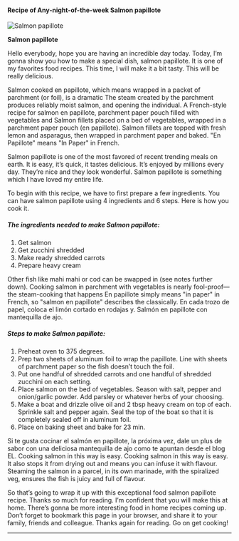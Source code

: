             

#### Recipe of Any-night-of-the-week Salmon papillote

![Salmon papillote](https://img-global.cpcdn.com/recipes/90b237e0fed1466a/751x532cq70/salmon-papillote-recipe-main-photo.jpg)

**Salmon papillote**

Hello everybody, hope you are having an incredible day today. Today, I’m gonna show you how to make a special dish, salmon papillote. It is one of my favorites food recipes. This time, I will make it a bit tasty. This will be really delicious.

Salmon cooked en papillote, which means wrapped in a packet of parchment (or foil), is a dramatic The steam created by the parchment produces reliably moist salmon, and opening the individual. A French-style recipe for salmon en papillote, parchment paper pouch filled with vegetables and Salmon fillets placed on a bed of vegetables, wrapped in a parchment paper pouch (en papillote). Salmon fillets are topped with fresh lemon and asparagus, then wrapped in parchment paper and baked. "En Papillote" means "In Paper" in French.

Salmon papillote is one of the most favored of recent trending meals on earth. It is easy, it’s quick, it tastes delicious. It’s enjoyed by millions every day. They’re nice and they look wonderful. Salmon papillote is something which I have loved my entire life.

To begin with this recipe, we have to first prepare a few ingredients. You can have salmon papillote using 4 ingredients and 6 steps. Here is how you cook it.

##### The ingredients needed to make Salmon papillote:

1.  Get salmon
2.  Get zucchini shredded
3.  Make ready shredded carrots
4.  Prepare heavy cream

Other fish like mahi mahi or cod can be swapped in (see notes further down). Cooking salmon in parchment with vegetables is nearly fool-proof—the steam-cooking that happens En papillote simply means "in paper" in French, so "salmon en papillote" describes the classically. En cada trozo de papel, coloca el limón cortado en rodajas y. Salmón en papillote con mantequilla de ajo.

##### Steps to make Salmon papillote:

1.  Preheat oven to 375 degrees.
2.  Prep two sheets of aluminum foil to wrap the papillote. Line with sheets of parchment paper so the fish doesn’t touch the foil.
3.  Put one handful of shredded carrots and one handful of shredded zucchini on each setting.
4.  Place salmon on the bed of vegetables. Season with salt, pepper and onion/garlic powder. Add parsley or whatever herbs of your choosing.
5.  Make a boat and drizzle olive oil and 2 tbsp heavy cream on top of each. Sprinkle salt and pepper again. Seal the top of the boat so that it is completely sealed off in aluminum foil.
6.  Place on baking sheet and bake for 23 min.

Si te gusta cocinar el salmón en papillote, la próxima vez, dale un plus de sabor con una deliciosa mantequilla de ajo como te apuntan desde el blog EL. Cooking salmon in this way is easy. Cooking salmon in this way is easy. It also stops it from drying out and means you can infuse it with flavour. Steaming the salmon in a parcel, in its own marinade, with the spiralized veg, ensures the fish is juicy and full of flavour.

So that’s going to wrap it up with this exceptional food salmon papillote recipe. Thanks so much for reading. I’m confident that you will make this at home. There’s gonna be more interesting food in home recipes coming up. Don’t forget to bookmark this page in your browser, and share it to your family, friends and colleague. Thanks again for reading. Go on get cooking!

* * *